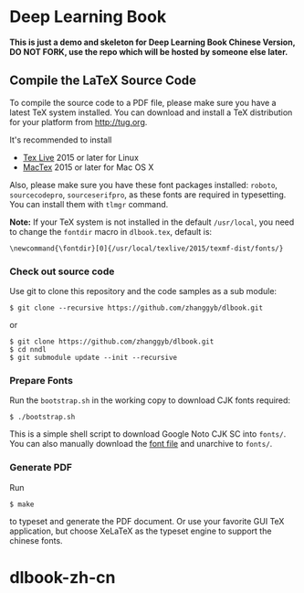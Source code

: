 Deep Learning Book
==================

**This is just a demo and skeleton for Deep Learning Book Chinese Version, DO NOT FORK, use the repo which will be hosted by someone else later.**

## Compile the LaTeX Source Code

To compile the source code to a PDF file, please make sure you have a latest TeX
system installed. You can download and install a TeX distribution for your
platform from http://tug.org.

It's recommended to install
- [Tex Live](http://tug.org/texlive/) 2015 or later for Linux
- [MacTex](http://tug.org/mactex/) 2015 or later for Mac OS X

Also, please make sure you have these font packages installed: `roboto`,
`sourcecodepro`, `sourceserifpro`, as these fonts are required in typesetting. You can install them
with `tlmgr` command.

**Note:** If your TeX system is not installed in the default `/usr/local`, you need to change the `fontdir` macro in `dlbook.tex`, default is:

```shell
\newcommand{\fontdir}[0]{/usr/local/texlive/2015/texmf-dist/fonts/}
```

### Check out source code

Use git to clone this repository and the code samples as a sub module:

```shell
$ git clone --recursive https://github.com/zhanggyb/dlbook.git
````

or
```shell
$ git clone https://github.com/zhanggyb/dlbook.git
$ cd nndl
$ git submodule update --init --recursive
````

### Prepare Fonts

Run the `bootstrap.sh` in the working copy to download CJK fonts required:

``` shell
$ ./bootstrap.sh
```

This is a simple shell script to download Google Noto CJK SC into `fonts/`. You
can also manually download the
[font file](https://noto-website-2.storage.googleapis.com/pkgs/NotoSansCJKsc-hinted.zip)
and unarchive to `fonts/`.

### Generate PDF

Run

``` shell
$ make
```

to typeset and generate the PDF document. Or use your favorite GUI TeX
application, but choose XeLaTeX as the typeset engine to support the chinese
fonts.
# dlbook-zh-cn
